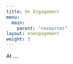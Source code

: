 ```yaml
---
title: On Engagement
menu:
  main:
    parent: "resources"
layout: onengagement
weight: 3
---
```


At ....
